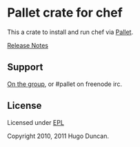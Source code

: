 # Pallet crate for chef

This a crate to install and run chef via [Pallet](http://pallet.github.com/pallet).

[Release Notes](https://github.com/pallet/chef-crate/blob/master/ReleaseNotes.md)

## Support

[On the group](http://groups.google.com/group/pallet-clj), or #pallet on freenode irc.

## License

Licensed under [EPL](http://www.eclipse.org/legal/epl-v10.html)

Copyright 2010, 2011 Hugo Duncan.
